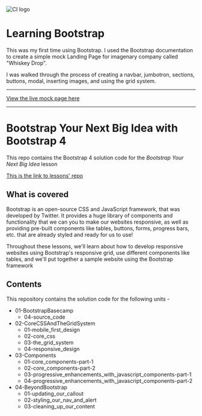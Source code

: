 ![CI logo](https://codeinstitute.s3.amazonaws.com/fullstack/ci_logo_small.png)

# Learning Bootstrap

This was my first time using Bootstrap. I used the Bootstrap documentation to create a simple mock Landing Page for imagenary company called "Whiskey Drop".

I was walked through the process of creating a navbar, jumbotron, sections, buttons, modal, inserting images, and using the grid system.

---

[View the live mock page here](https://vica781.github.io/Learning_Bootstrap/)

---

# Bootstrap Your Next Big Idea with Bootstrap 4

This repo contains the Bootstrap 4 solution code for the *Bootstrap Your Next Big Idea* lesson

[This is the link to lessons' repo](https://github.com/Code-Institute-Solutions/BootstrappingYourNextBigIdea-BS4/tree/master/)

## What is covered
Bootstrap is an open-source CSS and JavaScript framework, that was developed by Twitter. It provides a huge library of components and functionality that we can you to make our websites responsive, as well as providing pre-built components like tables, buttons, forms, progress bars, etc. that are already styled and ready for us to use!

Throughout these lessons, we'll learn about how to develop responsive websites using Bootstrap's responsive grid, use different components like tables, and we'll put together a sample website using the Bootstrap framework

## Contents
This repository contains the solution code for the following units -
  - 01-BootstrapBasecamp
    - 04-source_code
  - 02-CoreCSSAndTheGridSystem
    - 01-mobile_first_design
    - 02-core_css
    - 03-the_grid_system
    - 04-responsive_design
  - 03-Components
    - 01-core_components-part-1
    - 02-core_components-part-2
    - 03-progressive_enhancements_with_javascript_components-part-1
    - 04-progressive_enhancements_with_javascript_components-part-2
  - 04-BeyondBootstrap
    - 01-updating_our_callout
    - 02-styling_our_nav_and_alert
    - 03-cleaning_up_our_content


